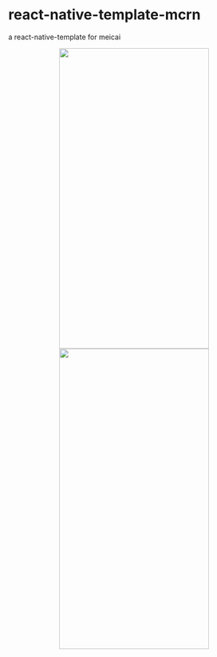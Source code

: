 # react-native-template-mcrn
a react-native-template for meicai


<div align="center">
<img align="center" width="300" height="600" src="https://raw.githubusercontent.com/meicai-fe/mcrn-ui/master/Example/capture/list.png" />
<img align="center" width="300" height="600" src="https://raw.githubusercontent.com/meicai-fe/mcrn-ui/master/Example/capture/desc.png" />
</div>
